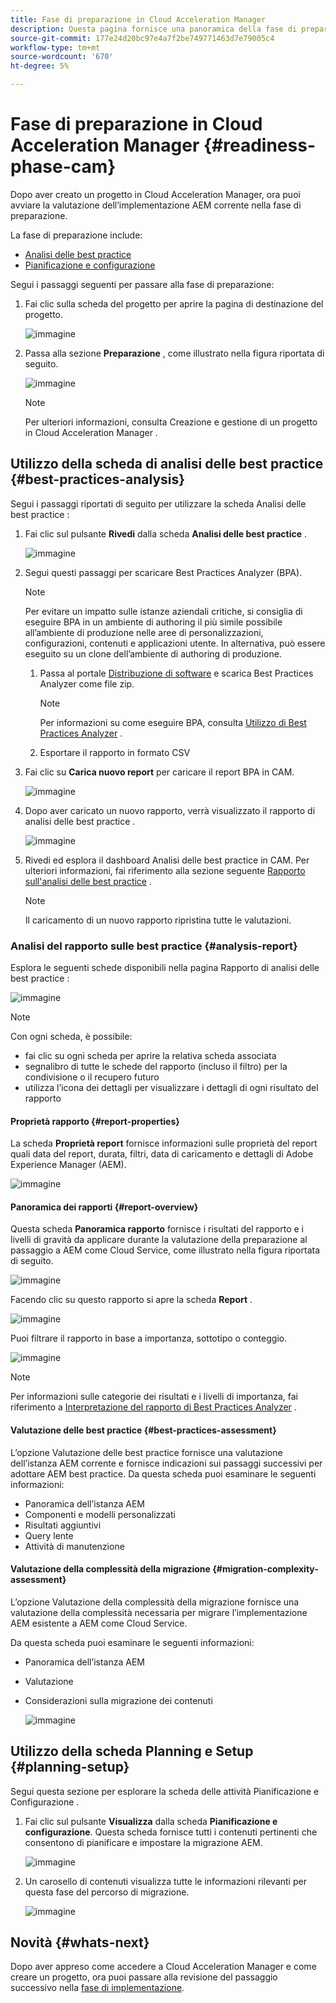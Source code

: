 ```yaml
---
title: Fase di preparazione in Cloud Acceleration Manager
description: Questa pagina fornisce una panoramica della fase di preparazione di Cloud Acceleration Manager.
source-git-commit: 177e24d20bc97e4a7f2be749771463d7e79005c4
workflow-type: tm+mt
source-wordcount: '670'
ht-degree: 5%

---
```



# Fase di preparazione in Cloud Acceleration Manager {#readiness-phase-cam}

Dopo aver creato un progetto in Cloud Acceleration Manager, ora puoi avviare la valutazione dell’implementazione AEM corrente nella fase di preparazione.

La fase di preparazione include:

* [Analisi delle best practice](#best-practices-analysis)
* [Pianificazione e configurazione](#planning-setup)

Segui i passaggi seguenti per passare alla fase di preparazione:

1. Fai clic sulla scheda del progetto per aprire la pagina di destinazione del progetto.

   ![immagine](/help/move-to-cloud-service/cloud-acceleration-manager/assets/cam-landing1.png)

1. Passa alla sezione **Preparazione** , come illustrato nella figura riportata di seguito.

   ![immagine](/help/move-to-cloud-service/cloud-acceleration-manager/assets/readiness-1.png)

   >[!NOTE]
   >Per ulteriori informazioni, consulta Creazione e gestione di un progetto in Cloud Acceleration Manager .

## Utilizzo della scheda di analisi delle best practice {#best-practices-analysis}

Segui i passaggi riportati di seguito per utilizzare la scheda Analisi delle best practice :

1. Fai clic sul pulsante **Rivedi** dalla scheda **Analisi delle best practice** .

   ![immagine](/help/move-to-cloud-service/cloud-acceleration-manager/assets/readiness-2.png)

1. Segui questi passaggi per scaricare Best Practices Analyzer (BPA).

   >[!NOTE]
   >Per evitare un impatto sulle istanze aziendali critiche, si consiglia di eseguire BPA in un ambiente di authoring il più simile possibile all’ambiente di produzione nelle aree di personalizzazioni, configurazioni, contenuti e applicazioni utente. In alternativa, può essere eseguito su un clone dell’ambiente di authoring di produzione.

   1. Passa al portale [Distribuzione di software](https://experience.adobe.com/#/downloads/content/software-distribution/it/aemcloud.html) e scarica Best Practices Analyzer come file zip.

      >[!NOTE]
      >Per informazioni su come eseguire BPA, consulta [Utilizzo di Best Practices Analyzer](https://experienceleague.adobe.com/docs/experience-manager-cloud-service/moving/cloud-migration/best-practices-analyzer/using-best-practices-analyzer.html?lang=en#imp-considerations) .

   1. Esportare il rapporto in formato CSV

1. Fai clic su **Carica nuovo report** per caricare il report BPA in CAM.

   ![immagine](/help/move-to-cloud-service/cloud-acceleration-manager/assets/readiness-3.png)

1. Dopo aver caricato un nuovo rapporto, verrà visualizzato il rapporto di analisi delle best practice .

   ![immagine](/help/move-to-cloud-service/cloud-acceleration-manager/assets/cam-bpareport.png)

1. Rivedi ed esplora il dashboard Analisi delle best practice in CAM. Per ulteriori informazioni, fai riferimento alla sezione seguente [Rapporto sull&#39;analisi delle best practice](#analysis-report) .

   >[!NOTE]
   >Il caricamento di un nuovo rapporto ripristina tutte le valutazioni.

### Analisi del rapporto sulle best practice {#analysis-report}

Esplora le seguenti schede disponibili nella pagina Rapporto di analisi delle best practice :

![immagine](/help/move-to-cloud-service/cloud-acceleration-manager/assets/cam-bpareport.png)

>[!NOTE]
> Con ogni scheda, è possibile:
>* fai clic su ogni scheda per aprire la relativa scheda associata
>* segnalibro di tutte le schede del rapporto (incluso il filtro) per la condivisione o il recupero futuro
>* utilizza l’icona dei dettagli per visualizzare i dettagli di ogni risultato del rapporto


#### Proprietà rapporto {#report-properties}

La scheda **Proprietà report** fornisce informazioni sulle proprietà del report quali data del report, durata, filtri, data di caricamento e dettagli di Adobe Experience Manager (AEM).

![immagine](/help/move-to-cloud-service/cloud-acceleration-manager/assets/report-properties.png)

#### Panoramica dei rapporti {#report-overview}

Questa scheda **Panoramica rapporto** fornisce i risultati del rapporto e i livelli di gravità da applicare durante la valutazione della preparazione al passaggio a AEM come Cloud Service, come illustrato nella figura riportata di seguito.

![immagine](/help/move-to-cloud-service/cloud-acceleration-manager/assets/report-overview.png)

Facendo clic su questo rapporto si apre la scheda **Report** .

![immagine](/help/move-to-cloud-service/cloud-acceleration-manager/assets/report-overview2.png)

Puoi filtrare il rapporto in base a importanza, sottotipo o conteggio.

![immagine](/help/move-to-cloud-service/cloud-acceleration-manager/assets/report-overview3.png)

>[!NOTE]
>Per informazioni sulle categorie dei risultati e i livelli di importanza, fai riferimento a [Interpretazione del rapporto di Best Practices Analyzer](https://experienceleague.adobe.com/docs/experience-manager-cloud-service/moving/cloud-migration/best-practices-analyzer/using-best-practices-analyzer.html?lang=en) .

#### Valutazione delle best practice {#best-practices-assessment}

L’opzione Valutazione delle best practice fornisce una valutazione dell’istanza AEM corrente e fornisce indicazioni sui passaggi successivi per adottare AEM best practice. Da questa scheda puoi esaminare le seguenti informazioni:

* Panoramica dell’istanza AEM
* Componenti e modelli personalizzati
* Risultati aggiuntivi
* Query lente
* Attività di manutenzione

#### Valutazione della complessità della migrazione {#migration-complexity-assessment}

L’opzione Valutazione della complessità della migrazione fornisce una valutazione della complessità necessaria per migrare l’implementazione AEM esistente a AEM come Cloud Service.

Da questa scheda puoi esaminare le seguenti informazioni:

* Panoramica dell’istanza AEM
* Valutazione
* Considerazioni sulla migrazione dei contenuti

   ![immagine](/help/move-to-cloud-service/cloud-acceleration-manager/assets/migration-complexity-1.png)

## Utilizzo della scheda Planning e Setup {#planning-setup}

Segui questa sezione per esplorare la scheda delle attività Pianificazione e Configurazione .

1. Fai clic sul pulsante **Visualizza** dalla scheda **Pianificazione e configurazione**. Questa scheda fornisce tutti i contenuti pertinenti che consentono di pianificare e impostare la migrazione AEM.

   ![immagine](/help/move-to-cloud-service/cloud-acceleration-manager/assets/readiness-view.png)

1. Un carosello di contenuti visualizza tutte le informazioni rilevanti per questa fase del percorso di migrazione.

   ![immagine](/help/move-to-cloud-service/cloud-acceleration-manager/assets/readiness-5-planning.png)

## Novità {#whats-next}

Dopo aver appreso come accedere a Cloud Acceleration Manager e come creare un progetto, ora puoi passare alla revisione del passaggio successivo nella [fase di implementazione](https://experienceleague.adobe.com/docs/experience-manager-cloud-service/moving/cloud-acceleration-manager/using-cam/cam-implementation-phase.html?lang=en).
